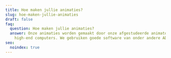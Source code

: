 ```yaml
---
title: Hoe maken jullie animaties?
slug: hoe-maken-jullie-animaties
draft: false
faq:
  question: Hoe maken jullie animaties?
  answer: Onze animaties worden gemaakt door onze afgestudeerde animatoren op
    high-end computers. We gebruiken goede software van onder andere ADOBE.
seo:
  noindex: true
---
```

